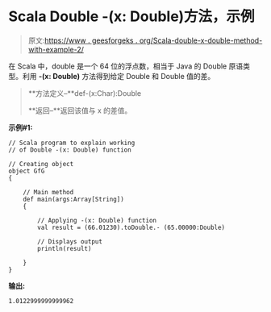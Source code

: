 # Scala Double -(x: Double)方法，示例

> 原文:[https://www . geesforgeks . org/Scala-double-x-double-method-with-example-2/](https://www.geeksforgeeks.org/scala-double-x-double-method-with-example-2/)

在 Scala 中，double 是一个 64 位的浮点数，相当于 Java 的 Double 原语类型。利用 **-(x: Double)** 方法得到给定 Double 和 Double 值的差。

> **方法定义–**def-(x:Char):Double
> 
> **返回–**返回该值与 x 的差值。

**示例#1:**

```
// Scala program to explain working 
// of Double -(x: Double) function

// Creating object
object GfG
{ 

    // Main method
    def main(args:Array[String])
    {

        // Applying -(x: Double) function
        val result = (66.01230).toDouble.- (65.00000:Double)

        // Displays output
        println(result)

    }
} 
```

**输出:**

```
1.0122999999999962

```